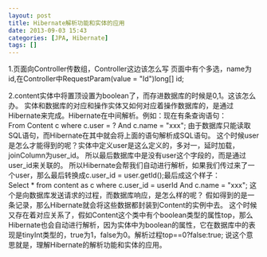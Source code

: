 ```yaml
---
layout: post
title: Hibernate解析功能和实体的应用
date: 2013-09-03 15:43
categories: [JPA, Hibernate]
tags: []
---
```

1.页面向Controller传数组，Controller这边该怎么写
页面中有个多选，name为id,在Controller中RequestParam(value = "Id")long[] id;


2.content实体中将置顶设置为boolean了，而存进数据库的时候是0,1。这该怎么办。
实体和数据库的对应和操作实体又如何对应着操作数据库的，是通过Hibernate来完成。Hibernate在中间解析。例如：现在有条查询语句：
From Content c where c.user = ? And c.name = "xxx";
由于数据库只能读取SQL语句，而Hibernate在其中就会将上面的语句解析成SQL语句。
这个时候user是怎么才能得到的呢？实体中定义user是这么定义的，多对一，延时加载，joinColumn为user_id。
所以最后数据库中是没有user这个字段的，而是通过user_id来关联的。
所以Hibernate会帮我们自动进行解析，如果我们传过来了一个user，那么最后转换成c.user_id = user.getId();最后成这个样子：
Select * from content as c where c.user_id = userId And c.name = "xxx";
这个是向数据库发送请求的过程，而数据库响应，是怎么样的呢？
假如得到的是一条记录，那么Hibernate就会将这些数据都封装到Content的实例中去。
这个时候又存在着对应关系了，假如Content这个类中有个boolean类型的属性top，那么Hibernate也会自动进行解析，因为实体中为boolean的属性，它在数据库中的表现是tinyInt类型的，true为1，false为0。解析过程top==0?false:true;
说这个意思就是，理解Hibernate的解析功能和实体的应用。
